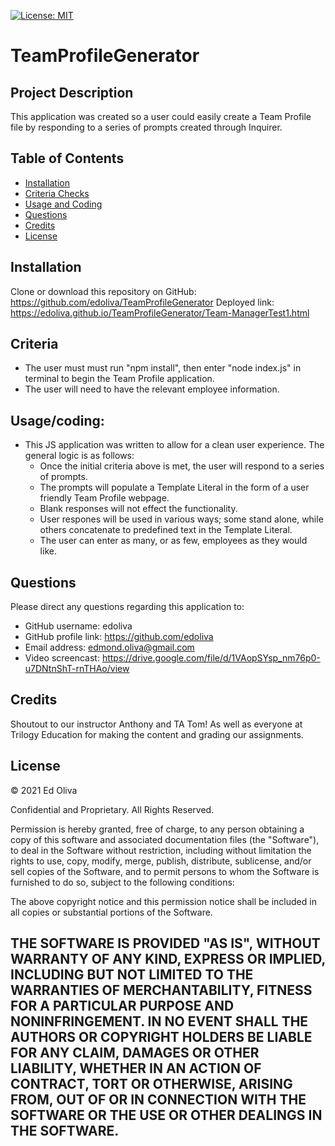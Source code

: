 [![License: MIT](https://img.shields.io/badge/License-MIT-yellow.svg)](https://opensource.org/licenses/MIT)
# TeamProfileGenerator
 
## Project Description
This application was created so a user could easily create a Team Profile file by responding to a series of prompts created through Inquirer. 
 
## Table of Contents
- [Installation](#installation)
- [Criteria Checks](#criteria)
- [Usage and Coding](#Usage/coding)
- [Questions](#questions)
- [Credits](#credits)
- [License](#license)
## Installation
Clone or download this repository on GitHub: https://github.com/edoliva/TeamProfileGenerator
Deployed link: https://edoliva.github.io/TeamProfileGenerator/Team-ManagerTest1.html
## Criteria
- The user must must run "npm install", then enter "node index.js" in terminal to begin the Team Profile application.
- The user will need to have the relevant employee information.
## Usage/coding:
- This JS application was written to allow for a clean user experience. The general logic is as follows:
   - Once the initial criteria above is met, the user will respond to a series of prompts.
   - The prompts will populate a Template Literal in the form of a user friendly Team Profile webpage.
   - Blank responses will not effect the functionality. 
   - User respones will be used in various ways; some stand alone, while others concatenate to predefined text in the Template Literal. 
   - The user can enter as many, or as few, employees as they would like.  

## Questions
Please direct any questions regarding this application to:
- GitHub username: edoliva
- GitHub profile link: https://github.com/edoliva
- Email address: edmond.oliva@gmail.com 
- Video screencast: https://drive.google.com/file/d/1VAopSYsp_nm76p0-u7DNtnShT-rnTHAo/view

## Credits
Shoutout to our instructor Anthony and TA Tom! As well as everyone at Trilogy Education for making the content and grading our assignments.
 
## License
© 2021 Ed Oliva

Confidential and Proprietary. All Rights Reserved.

Permission is hereby granted, free of charge, to any person obtaining a copy of this software and associated documentation files (the "Software"), to deal in the Software without restriction, including without limitation the rights to use, copy, modify, merge, publish, distribute, sublicense, and/or sell copies of the Software, and to permit persons to whom the Software is furnished to do so, subject to the following conditions:

The above copyright notice and this permission notice shall be included in all copies or substantial portions of the Software.

THE SOFTWARE IS PROVIDED "AS IS", WITHOUT WARRANTY OF ANY KIND, EXPRESS OR IMPLIED, INCLUDING BUT NOT LIMITED TO THE WARRANTIES OF MERCHANTABILITY, FITNESS FOR A PARTICULAR PURPOSE AND NONINFRINGEMENT. IN NO EVENT SHALL THE AUTHORS OR COPYRIGHT HOLDERS BE LIABLE FOR ANY CLAIM, DAMAGES OR OTHER LIABILITY, WHETHER IN AN ACTION OF CONTRACT, TORT OR OTHERWISE, ARISING FROM, OUT OF OR IN CONNECTION WITH THE SOFTWARE OR THE USE OR OTHER DEALINGS IN THE SOFTWARE.
---

